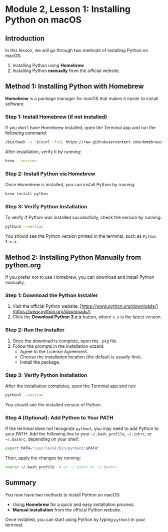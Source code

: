 # Module 2, Lesson 1: Installing Python on macOS

## Introduction

In this lesson, we will go through two methods of installing Python on macOS:
1. Installing Python using **Homebrew**.
2. Installing Python **manually** from the official website.

## Method 1: Installing Python with Homebrew

**Homebrew** is a package manager for macOS that makes it easier to install software.

### Step 1: Install Homebrew (if not installed)
If you don't have Homebrew installed, open the Terminal app and run the following command:

```bash
/bin/bash -c "$(curl -fsSL https://raw.githubusercontent.com/Homebrew/install/HEAD/install.sh)"
```

After installation, verify it by running:

```bash
brew --version
```

### Step 2: Install Python via Homebrew

Once Homebrew is installed, you can install Python by running:

```bash
brew install python
```

### Step 3: Verify Python Installation

To verify if Python was installed successfully, check the version by running:

```bash
python3 --version
```

You should see the Python version printed in the terminal, such as `Python 3.x.x`.

## Method 2: Installing Python Manually from python.org

If you prefer not to use Homebrew, you can download and install Python manually.

### Step 1: Download the Python Installer

1. Visit the official Python website: [https://www.python.org/downloads/](https://www.python.org/downloads/)
2. Click the **Download Python 3.x.x** button, where `x.x` is the latest version.

### Step 2: Run the Installer

1. Once the download is complete, open the `.pkg` file.
2. Follow the prompts in the installation wizard:
    - Agree to the License Agreement.
    - Choose the installation location (the default is usually fine).
    - Install the package.

### Step 3: Verify Python Installation

After the installation completes, open the Terminal app and run:

```bash
python3 --version
```

You should see the installed version of Python.

### Step 4 (Optional): Add Python to Your PATH

If the terminal does not recognize `python3`, you may need to add Python to your PATH. Add the following line to your `~/.bash_profile`, `~/.zshrc`, or `~/.bashrc`, depending on your shell:

```bash
export PATH="/usr/local/bin/python3:$PATH"
```

Then, apply the changes by running:

```bash
source ~/.bash_profile  # or ~/.zshrc or ~/.bashrc
```

## Summary

You now have two methods to install Python on macOS:
- Using **Homebrew** for a quick and easy installation process.
- **Manual installation** from the official Python website.

Once installed, you can start using Python by typing `python3` in your terminal.